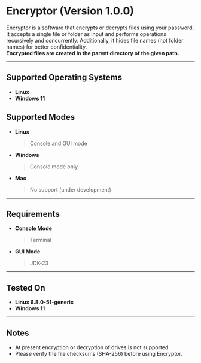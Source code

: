 # Encryptor (Version 1.0.0)

Encryptor is a software that encrypts or decrypts files using your password. It accepts a single file or folder as input and performs operations recursively and concurrently. Additionally, it hides file names (not folder names) for better confidentiality.  
**Encrypted files are created in the parent directory of the given path.**

---

## Supported Operating Systems
- **Linux**
- **Windows 11**

## Supported Modes
- **Linux**
   > Console and GUI mode  
- **Windows**
   > Console mode only  
- **Mac**
   > No support (under development)

---

## Requirements
- **Console Mode**
   > Terminal  
- **GUI Mode**
   > JDK-23

---

## Tested On
- **Linux 6.8.0-51-generic**  
- **Windows 11**

---

## Notes
- At present encryption or decryption of drives is not supported.  
- Please verify the file checksums (SHA-256) before using Encryptor.
